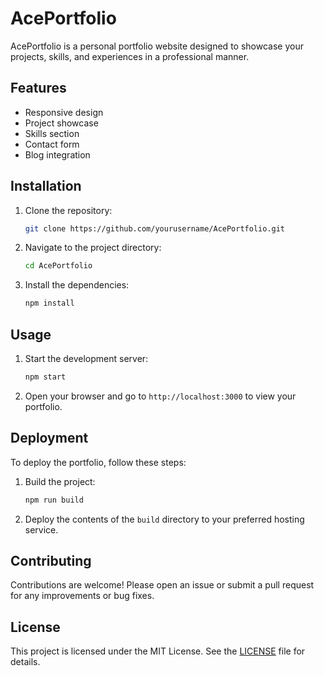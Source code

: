 # AcePortfolio

AcePortfolio is a personal portfolio website designed to showcase your projects, skills, and experiences in a professional manner.

## Features

- Responsive design
- Project showcase
- Skills section
- Contact form
- Blog integration

## Installation

1. Clone the repository:
   ```bash
   git clone https://github.com/yourusername/AcePortfolio.git
   ```
2. Navigate to the project directory:
   ```bash
   cd AcePortfolio
   ```
3. Install the dependencies:
   ```bash
   npm install
   ```

## Usage

1. Start the development server:
   ```bash
   npm start
   ```
2. Open your browser and go to `http://localhost:3000` to view your portfolio.

## Deployment

To deploy the portfolio, follow these steps:

1. Build the project:
   ```bash
   npm run build
   ```
2. Deploy the contents of the `build` directory to your preferred hosting service.

## Contributing

Contributions are welcome! Please open an issue or submit a pull request for any improvements or bug fixes.

## License

This project is licensed under the MIT License. See the [LICENSE](LICENSE) file for details.
